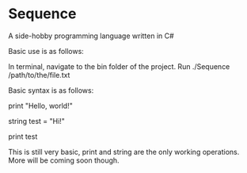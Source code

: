 # Sequence
A side-hobby programming language written in C#

Basic use is as follows:

In terminal, navigate to the bin folder of the project. Run ./Sequence /path/to/the/file.txt

Basic syntax is as follows:

print "Hello, world!"

string test = "Hi!"

print test

This is still very basic, print and string are the only working operations. More will be coming soon though.
